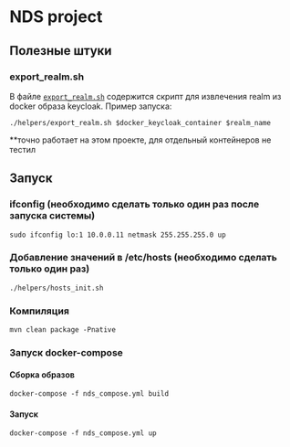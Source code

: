 # NDS project

## Полезные штуки

### export_realm.sh

В файле [`export_realm.sh`](/helpers/export_realm.sh) содержится скрипт для извлечения realm из docker образа keycloak. 
Пример запуска: 

```shell
./helpers/export_realm.sh $docker_keycloak_container $realm_name
```

**точно работает на этом проекте, для отдельный контейнеров не тестил

## Запуск

### ifconfig (необходимо сделать только один раз после запуска системы)

```shell
sudo ifconfig lo:1 10.0.0.11 netmask 255.255.255.0 up
```

### Добавление значений в /etc/hosts (необходимо сделать только один раз)

```shell
./helpers/hosts_init.sh
```

### Компиляция 

```shell
mvn clean package -Pnative
```

### Запуск docker-compose

#### Сборка образов

```shell
docker-compose -f nds_compose.yml build
```

#### Запуск

```shell
docker-compose -f nds_compose.yml up
```